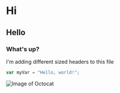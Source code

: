 # Hi
## Hello
### What's up?
I'm adding different sized headers to this file

``` javascript
var myVar = "Hello, world!";
```

![Image of Octocat](https://cameronmcefee.com/img/work/the-octocat/original.jpg)
